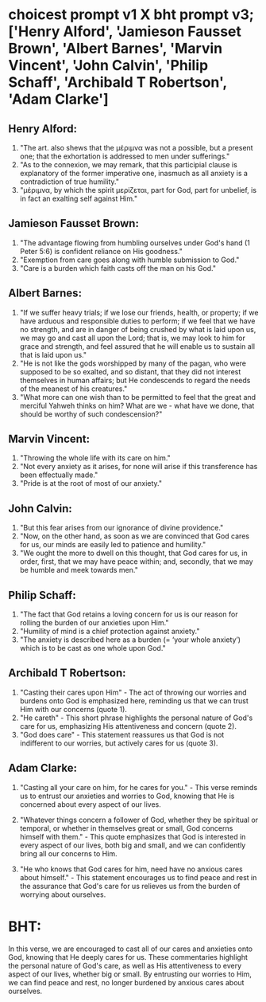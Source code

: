 # choicest prompt v1 X bht prompt v3; ['Henry Alford', 'Jamieson Fausset Brown', 'Albert Barnes', 'Marvin Vincent', 'John Calvin', 'Philip Schaff', 'Archibald T Robertson', 'Adam Clarke']

## Henry Alford:
1. "The art. also shews that the μέριμνα was not a possible, but a present one; that the exhortation is addressed to men under sufferings."
2. "As to the connexion, we may remark, that this participial clause is explanatory of the former imperative one, inasmuch as all anxiety is a contradiction of true humility."
3. "μέριμνα, by which the spirit μερίζεται, part for God, part for unbelief, is in fact an exalting self against Him."

## Jamieson Fausset Brown:
1. "The advantage flowing from humbling ourselves under God's hand (1 Peter 5:6) is confident reliance on His goodness."
2. "Exemption from care goes along with humble submission to God."
3. "Care is a burden which faith casts off the man on his God."

## Albert Barnes:
1. "If we suffer heavy trials; if we lose our friends, health, or property; if we have arduous and responsible duties to perform; if we feel that we have no strength, and are in danger of being crushed by what is laid upon us, we may go and cast all upon the Lord; that is, we may look to him for grace and strength, and feel assured that he will enable us to sustain all that is laid upon us."
2. "He is not like the gods worshipped by many of the pagan, who were supposed to be so exalted, and so distant, that they did not interest themselves in human affairs; but He condescends to regard the needs of the meanest of his creatures."
3. "What more can one wish than to be permitted to feel that the great and merciful Yahweh thinks on him? What are we - what have we done, that should be worthy of such condescension?"

## Marvin Vincent:
1. "Throwing the whole life with its care on him."
2. "Not every anxiety as it arises, for none will arise if this transference has been effectually made."
3. "Pride is at the root of most of our anxiety."

## John Calvin:
1. "But this fear arises from our ignorance of divine providence."
2. "Now, on the other hand, as soon as we are convinced that God cares for us, our minds are easily led to patience and humility."
3. "We ought the more to dwell on this thought, that God cares for us, in order, first, that we may have peace within; and, secondly, that we may be humble and meek towards men."

## Philip Schaff:
1. "The fact that God retains a loving concern for us is our reason for rolling the burden of our anxieties upon Him."
2. "Humility of mind is a chief protection against anxiety."
3. "The anxiety is described here as a burden (= ‘your whole anxiety’) which is to be cast as one whole upon God."

## Archibald T Robertson:
1. "Casting their cares upon Him" - The act of throwing our worries and burdens onto God is emphasized here, reminding us that we can trust Him with our concerns (quote 1).
2. "He careth" - This short phrase highlights the personal nature of God's care for us, emphasizing His attentiveness and concern (quote 2).
3. "God does care" - This statement reassures us that God is not indifferent to our worries, but actively cares for us (quote 3).

## Adam Clarke:
1. "Casting all your care on him, for he cares for you." - This verse reminds us to entrust our anxieties and worries to God, knowing that He is concerned about every aspect of our lives.

2. "Whatever things concern a follower of God, whether they be spiritual or temporal, or whether in themselves great or small, God concerns himself with them." - This quote emphasizes that God is interested in every aspect of our lives, both big and small, and we can confidently bring all our concerns to Him.

3. "He who knows that God cares for him, need have no anxious cares about himself." - This statement encourages us to find peace and rest in the assurance that God's care for us relieves us from the burden of worrying about ourselves.


# BHT:
In this verse, we are encouraged to cast all of our cares and anxieties onto God, knowing that He deeply cares for us. These commentaries highlight the personal nature of God's care, as well as His attentiveness to every aspect of our lives, whether big or small. By entrusting our worries to Him, we can find peace and rest, no longer burdened by anxious cares about ourselves.